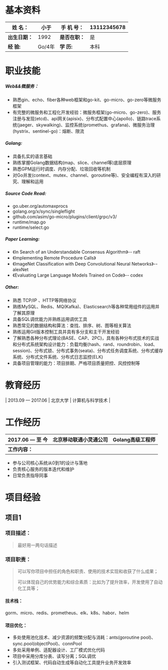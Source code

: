 # 基本资料

| 姓        名：   | 小于   | 手  机  号：   | 13112345678 |
| ---------------- | ------ | -------------- | ----------- |
| **出生日期：**   | 1992   | **是否在职：** | 是          |
| **经       验:** | Go/4年 | **学    历:**  | 本科        |
# 职业技能

##### **Web&&微服务：**

* 熟悉gin、echo、fiber各种web框架和go-kit、go-micro、go-zero等微服务框架
* 有完整的微服务和工程化开发经验：微服务框架(go-micro、go-zero)、服务注册与发现(etcd)、api网关(apisix)、分布式配置中心(apollo)、链路trace系统(jaeger、skywalking)、监控系统(promethus、grafana)、微服务治理(hystrix、sentinel-go)：熔断、限流

##### **Golang:**

* 具备扎实的语言基础
* 熟练掌握Golang数据结构(map、slice、channel等)底层原理
* 熟悉GPM运行时调度、内存分配、垃圾回收等机制
* 对Go并发(context、mutex、channel、goroutine等)、安全编程有深入的研究、理解和运用

##### **Source Code Read:**

* go.uber.org/automaxprocs
* golang.org/x/sync/singleflight
* github.com/asim/go-micro/plugins/client/grpc/v3/
* runtime/map.go
* runtime/select.go


##### **Paper Learning:**

* 《In Search of an Understandable Consensus Algorithm》-- raft
* 《Implementing Remote Procedure Calls》
* 《ImageNet Classification with Deep Convolutional Neural Networks》-- alexNet
* 《Evaluating Large Language Models Trained on Code》-- codex

##### **Other:**

* 熟悉 TCP/IP 、HTTP等网络协议
* 熟练MySQL、Redis、MQ(Kafka)、Elasticsearch等各种常用组件的运用并了解其原理
* 具备SQL调优能力并熟练运用调优工具
* 熟悉常见的数据结构和算法：查找、排序、树、图等相关算法
* 熟练运用Git版本控制工具并具有多分支和主干开发经验
* 了解熟悉各种分布式理论(BASE、CAP、2PC)，具有各种分布式技术的实战和分布式系统架构设计能力：负载均衡(hash、rand、roundrobin、load、session)、分布式锁、分布式事务(seata)、分布式任务调度系统、分布式缓存系统、分布式文件系统、分布式日志监控(ELK)
* 具备项目管理的能力：项目排期、严格项目质量把控、风控控制等

# 教育经历

| 2013.09 — 2017.06 | 北京大学 | 计算机与科学技术 |

# 工作经历

| 2017.06 — 至     今 | 北京移动联通小灵通公司 | Golang高级工程师 |
| ------------------- | ---------------------- | ---------------- |
| **工作内容：**      |                        |                  |

* 参与公司核心系统从0到1的设计与落地
* 负责核心服务的版本迭代和维护
* 日常负责指导同事

# 项目经验

## 项目1

### 项目描述：

> 最好用一两句话描述

### 项目职责：

> 可以写你项目中担任的角色和职责、使用的技术实现和收获了什么成果；
>
> 可以体现自己的优势能力和综合素质：比如为了提升效率，开发使用了自动化工具等；

#### 技术栈：

gorm、micro、redis、prometheus、elk、k8s、habor、helm

#### 项目优化：

* 多处使用池化技术、减少资源的频繁分配与消耗：ants(goroutine pool)、sync.pool(objectPool)、connPool
* 多处采用单例、适配器设计、工厂模式优化代码
* 项目中采用分库分表、读写分离；SQL调优
* 引入测试框架、代码自动生成等自动化工具提升业务开发效率

